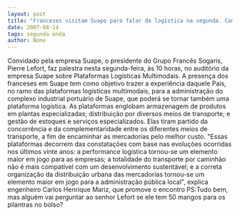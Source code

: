 ```yaml
---
layout: post
title: "Franceses visitam Suape para falar de logística na segunda. Com ou sem 50 pilas no colete?"
date: 2007-04-14
tags: segunda onda
author: None
---
```


Convidado pela empresa Suape, o presidente do Grupo Francês Sogaris, Pierre Lefort, faz palestra nesta segunda-feira, às 10 horas, no auditório da empresa Suape sobre Plataformas Logísticas Multimodais. 
A presença dos franceses em Suape tem como objetivo trazer a experiência daquele País, no ramo das plataformas logísticas multimodais, para a administração do complexo industrial portuário de Suape, que poderá se tornar também uma plataforma logística.
As plataformas englobam armazenagem de produtos em plantas especializadas; distribuição por diversos meios de transporte; e gestão de estoques e serviços especializados. Elas tiram partido da concorrência e da complementaridade entre os diferentes meios de transporte, a fim de encaminhar as mercadorias pelo melhor custo. 
\"Essas plataformas decorrem das constatações com base nas evoluções ocorridas nos últimos vinte anos: a performance logística tornou-se um elemento maior em jogo para as empresas; a totalidade do transporte por caminhão não é mais compatível com um
desenvolvimento sustentável; e a correta organização da distribuição urbana das mercadorias tornou-se um elemento maior em jogo para a administração pública local\", explica engenheiro Carlos Henrique Mariz, que promove o encontro
PS:Tudo bem, mas alguém vai perguntar ao senhor Lefort se ele tem 50 mangos para os pilantras no bolso? 